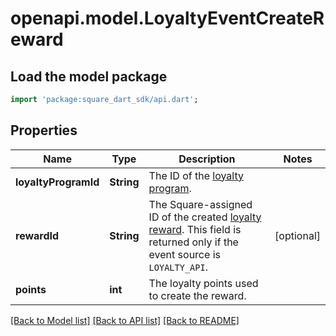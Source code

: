 # openapi.model.LoyaltyEventCreateReward

## Load the model package
```dart
import 'package:square_dart_sdk/api.dart';
```

## Properties
Name | Type | Description | Notes
------------ | ------------- | ------------- | -------------
**loyaltyProgramId** | **String** | The ID of the [loyalty program](https://developer.squareup.com/reference/square_2023-12-13/objects/LoyaltyProgram). | 
**rewardId** | **String** | The Square-assigned ID of the created [loyalty reward](https://developer.squareup.com/reference/square_2023-12-13/objects/LoyaltyReward). This field is returned only if the event source is `LOYALTY_API`. | [optional] 
**points** | **int** | The loyalty points used to create the reward. | 

[[Back to Model list]](../README.md#documentation-for-models) [[Back to API list]](../README.md#documentation-for-api-endpoints) [[Back to README]](../README.md)


